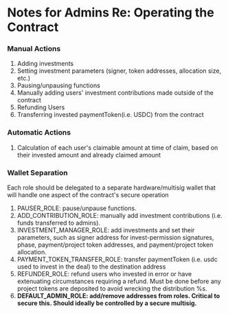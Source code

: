 # Notes for Admins Re: Operating the Contract

### Manual Actions
1. Adding investments
2. Setting investment parameters (signer, token addresses, allocation size, etc.)
3. Pausing/unpausing functions
4. Manually adding users' investment contributions made outside of the contract
5. Refunding Users
6. Transferring invested paymentToken(i.e. USDC) from the contract

### Automatic Actions
1. Calculation of each user's claimable amount at time of claim, based on their invested amount and already claimed amount

### Wallet Separation

Each role should be delegated to a separate hardware/multisig wallet that will handle one aspect of the contract's secure operation

1. PAUSER_ROLE: pause/unpause functions.
2. ADD_CONTRIBUTION_ROLE: manually add investment contributions (i.e. funds transferred to admins).
3. INVESTMENT_MANAGER_ROLE: add investments and set their parameters, such as signer address for invest-permission signatures, phase, payment/project token addresses, and payment/project token allocation.
4. PAYMENT_TOKEN_TRANSFER_ROLE: transfer paymentToken (i.e. usdc used to invest in the deal) to the destination address
5. REFUNDER_ROLE: refund users who invested in error or have extenuating circumstances requiring a refund. Must be done before any project tokens are deposited to avoid wrecking the distribution %s.
6. **DEFAULT_ADMIN_ROLE: add/remove addresses from roles. Critical to secure this. Should ideally be controlled by a secure multisig.**
